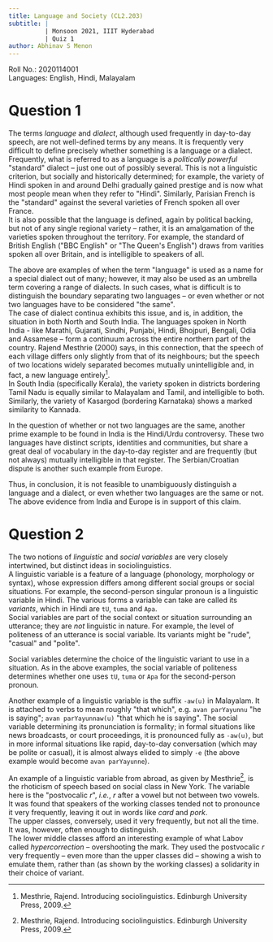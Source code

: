 ```yaml
---
title: Language and Society (CL2.203)
subtitle: |
          | Monsoon 2021, IIIT Hyderabad
          | Quiz 1
author: Abhinav S Menon
---
```


Roll No.: 2020114001  
Languages: English, Hindi, Malayalam

# Question 1
The terms *language* and *dialect*, although used frequently in day-to-day speech, are not well-defined terms by any means. It is frequently very difficult to define precisely whether something is a language or a dialect.  
Frequently, what is referred to as a language is a *politically powerful* "standard" dialect – just one out of possibly several. This is not a linguistic criterion, but socially and historically determined; for example, the variety of Hindi spoken in and around Delhi gradually gained prestige and is now what most people mean when they refer to "Hindi". Similarly, Parisian French is the "standard" against the several varieties of French spoken all over France.  
It is also possible that the language is defined, again by political backing, but not of any single regional variety – rather, it is an amalgamation of the varieties spoken throughout the territory. For example, the standard of British English ("BBC English" or "The Queen's English") draws from varities spoken all over Britain, and is intelligible to speakers of all.  

The above are examples of when the term "language" is used as a name for a special dialect out of many; however, it may also be used as an umbrella term covering a range of dialects. In such cases, what is difficult is to distinguish the boundary separating two languages – or even whether or not two languages have to be considered "the same".  
The case of dialect continua exhibits this issue, and is, in addition, the situation in both North and South India. The languages spoken in North India - like Marathi, Gujarati, Sindhi, Punjabi, Hindi, Bhojpuri, Bengali, Odia and Assamese – form a continuum across the entire northern part of the country. Rajend Mesthrie (2000) says, in this connection, that the speech of each village differs only slightly from that of its neighbours; but the speech of two locations widely separated becomes mutually unintelligible and, in fact, a new language entirely[^1].  
In South India (specifically Kerala), the variety spoken in districts bordering Tamil Nadu is equally similar to Malayalam and Tamil, and intelligible to both. Similarly, the variety of Kasargod (bordering Karnataka) shows a marked similarity to Kannada.  

In the question of whether or not two languages are the same, another prime example to be found in India is the Hindi/Urdu controversy. These two languages have distinct scripts, identities and communities, but share a great deal of vocabulary in the day-to-day register and are frequently (but not always) mutually intelligible in that register. The Serbian/Croatian dispute is another such example from Europe.  

Thus, in conclusion, it is not feasible to unambiguously distinguish a language and a dialect, or even whether two languages are the same or not. The above evidence from India and Europe is in support of this claim.

# Question 2
The two notions of *linguistic* and *social variables* are very closely intertwined, but distinct ideas in sociolinguistics.  
A linguistic variable is a feature of a language (phonology, morphology or syntax), whose expression differs among different social groups or social situations. For example, the second-person singular pronoun is a linguistic variable in Hindi. The various forms a variable can take are called its *variants*, which in Hindi are `tU`, `tuma` and `Apa`.  
Social variables are part of the social context or situation surrounding an utterance; they are *not* linguistic in nature. For example, the level of politeness of an utterance is social variable. Its variants might be "rude", "casual" and "polite".  

Social variables determine the choice of the linguistic variant to use in a situation. As in the above examples, the social variable of politeness determines whether one uses `tU`, `tuma` or `Apa` for the second-person pronoun.  

Another example of a linguistic variable is the suffix `-aw(u)` in Malayalam. It is attached to verbs to mean roughly "that which", e.g. `avan parYayunnu` "he is saying"; `avan parYayunnaw(u)` "that which he is saying". The social variable determining its pronunciation is formality; in formal situations like news broadcasts, or court proceedings, it is pronounced fully as `-aw(u)`, but in more informal situations like rapid, day-to-day conversation (which may be polite or casual), it is almost always elided to simply `-e` (the above example would become `avan parYayunne`).  

An example of a linguistic variable from abroad, as given by Mesthrie[^1], is the rhoticism of speech based on social class in New York. The variable here is the "postvocalic *r*", *i.e.*, *r* after a vowel but not between two vowels.  
It was found that speakers of the working classes tended not to pronounce it very frequently, leaving it out in words like *card* and *pork*.  
The upper classes, conversely, used it very frequently, but not all the time. It was, however, often enough to distinguish.  
The lower middle classes afford an interesting example of what Labov called *hypercorrection* – overshooting the mark. They used the postvocalic *r* very frequently – even more than the upper classes did – showing a wish to emulate them, rather than (as shown by the working classes) a solidarity in their choice of variant.  

[^1]: Mesthrie, Rajend. Introducing sociolinguistics. Edinburgh University Press, 2009.
